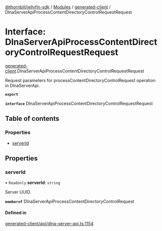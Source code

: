 [@thornbill/jellyfin-sdk](../README.md) / [Modules](../modules.md) / [generated-client](../modules/generated_client.md) / DlnaServerApiProcessContentDirectoryControlRequestRequest

# Interface: DlnaServerApiProcessContentDirectoryControlRequestRequest

[generated-client](../modules/generated_client.md).DlnaServerApiProcessContentDirectoryControlRequestRequest

Request parameters for processContentDirectoryControlRequest operation in DlnaServerApi.

**`export`**

**`interface`** DlnaServerApiProcessContentDirectoryControlRequestRequest

## Table of contents

### Properties

- [serverId](generated_client.DlnaServerApiProcessContentDirectoryControlRequestRequest.md#serverid)

## Properties

### serverId

• `Readonly` **serverId**: `string`

Server UUID.

**`memberof`** DlnaServerApiProcessContentDirectoryControlRequest

#### Defined in

[generated-client/api/dlna-server-api.ts:1154](https://github.com/thornbill/jellyfin-sdk-typescript/blob/21a118e/src/generated-client/api/dlna-server-api.ts#L1154)
